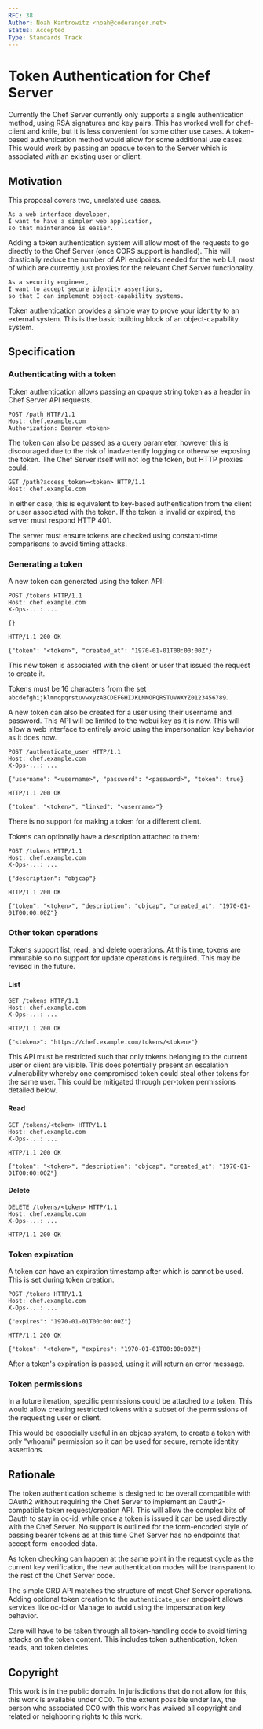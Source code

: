```yaml
---
RFC: 38
Author: Noah Kantrowitz <noah@coderanger.net>
Status: Accepted
Type: Standards Track
---
```


# Token Authentication for Chef Server

Currently the Chef Server currently only supports a single authentication method,
using RSA signatures and key pairs. This has worked well for chef-client and
knife, but it is less convenient for some other use cases. A token-based
authentication method would allow for some additional use cases. This would
work by passing an opaque token to the Server which is associated with an
existing user or client.

## Motivation

This proposal covers two, unrelated use cases.

    As a web interface developer,
    I want to have a simpler web application,
    so that maintenance is easier.

Adding a token authentication system will allow most of the requests to go
directly to the Chef Server (once CORS support is handled). This will
drastically reduce the number of API endpoints needed for the web UI, most of
which are currently just proxies for the relevant Chef Server functionality.

    As a security engineer,
    I want to accept secure identity assertions,
    so that I can implement object-capability systems.

Token authentication provides a simple way to prove your identity to an
external system. This is the basic building block of an object-capability
system.

## Specification

### Authenticating with a token

Token authentication allows passing an opaque string token as a header in
Chef Server API requests.

```
POST /path HTTP/1.1
Host: chef.example.com
Authorization: Bearer <token>
```

The token can also be passed as a query parameter, however this is discouraged
due to the risk of inadvertently logging or otherwise exposing the token. The
Chef Server itself will not log the token, but HTTP proxies could.

```
GET /path?access_token=<token> HTTP/1.1
Host: chef.example.com
```

In either case, this is equivalent to key-based authentication from the client
or user associated with the token. If the token is invalid or expired, the
server must respond HTTP 401.

The server must ensure tokens are checked using constant-time comparisons to
avoid timing attacks.

### Generating a token

A new token can generated using the token API:

```
POST /tokens HTTP/1.1
Host: chef.example.com
X-Ops-...: ...

{}
```

```
HTTP/1.1 200 OK

{"token": "<token>", "created_at": "1970-01-01T00:00:00Z"}
```

This new token is associated with the client or user that issued the request to
create it.

Tokens must be 16 characters from the set `abcdefghijklmnopqrstuvwxyzABCDEFGHIJKLMNOPQRSTUVWXYZ0123456789`.

A new token can also be created for a user using their username and password.
This API will be limited to the webui key as it is now. This will allow a web
interface to entirely avoid using the impersonation key behavior as it does now.

```
POST /authenticate_user HTTP/1.1
Host: chef.example.com
X-Ops-...: ...

{"username": "<username>", "password": "<password>", "token": true}
```

```
HTTP/1.1 200 OK

{"token": "<token>", "linked": "<username>"}
```

There is no support for making a token for a different client.

Tokens can optionally have a description attached to them:

```
POST /tokens HTTP/1.1
Host: chef.example.com
X-Ops-...: ...

{"description": "objcap"}
```

```
HTTP/1.1 200 OK

{"token": "<token>", "description": "objcap", "created_at": "1970-01-01T00:00:00Z"}
```


### Other token operations

Tokens support list, read, and delete operations. At this time, tokens are
immutable so no support for update operations is required. This may be revised
in the future.

#### List

```
GET /tokens HTTP/1.1
Host: chef.example.com
X-Ops-...: ...
```

```
HTTP/1.1 200 OK

{"<token>": "https://chef.example.com/tokens/<token>"}
```

This API must be restricted such that only tokens belonging to the current
user or client are visible. This does potentially present an escalation
vulnerability whereby one compromised token could steal other tokens for the
same user. This could be mitigated through per-token permissions detailed below.

#### Read

```
GET /tokens/<token> HTTP/1.1
Host: chef.example.com
X-Ops-...: ...
```

```
HTTP/1.1 200 OK

{"token": "<token>", "description": "objcap", "created_at": "1970-01-01T00:00:00Z"}
```

#### Delete

```
DELETE /tokens/<token> HTTP/1.1
Host: chef.example.com
X-Ops-...: ...
```

```
HTTP/1.1 200 OK
```

### Token expiration

A token can have an expiration timestamp after which is cannot be used. This is
set during token creation.

```
POST /tokens HTTP/1.1
Host: chef.example.com
X-Ops-...: ...

{"expires": "1970-01-01T00:00:00Z"}
```

```
HTTP/1.1 200 OK

{"token": "<token>", "expires": "1970-01-01T00:00:00Z"}
```

After a token's expiration is passed, using it will return an error message.

### Token permissions

In a future iteration, specific permissions could be attached to a token. This
would allow creating restricted tokens with a subset of the permissions of the
requesting user or client.

This would be especially useful in an objcap system, to create a token with only
"whoami" permission so it can be used for secure, remote identity assertions.

## Rationale

The token authentication scheme is designed to be overall compatible with
OAuth2 without requiring the Chef Server to implement an Oauth2-compatible
token request/creation API. This will allow the complex bits of Oauth to stay
in oc-id, while once a token is issued it can be used directly with the Chef
Server. No support is outlined for the form-encoded style of passing
bearer tokens as at this time Chef Server has no endpoints that accept
form-encoded data.

As token checking can happen at the same point in the request cycle as the
current key verification, the new authentication modes will be transparent to
the rest of the Chef Server code.

The simple CRD API matches the structure of most Chef Server operations. Adding
optional token creation to the `authenticate_user` endpoint allows services
like oc-id or Manage to avoid using the impersonation key behavior.

Care will have to be taken through all token-handling code to avoid timing
attacks on the token content. This includes token authentication, token reads,
and token deletes.

## Copyright

This work is in the public domain. In jurisdictions that do not allow for this,
this work is available under CC0. To the extent possible under law, the person
who associated CC0 with this work has waived all copyright and related or
neighboring rights to this work.

